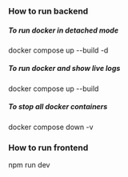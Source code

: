### How to run backend

##### To run docker in detached mode
docker compose up --build -d

##### To run docker and show live logs
docker compose up --build

##### To stop all docker containers
docker compose down -v

### How to run frontend
npm run dev